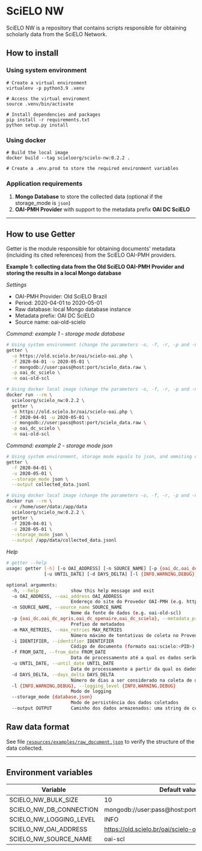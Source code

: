# SciELO NW
SciELO NW is a repository that contains scripts responsible for obtaining scholarly data from the SciELO Network.


## How to install

### Using system environment
```shell
# Create a virtual environment
virtualenv -p python3.9 .venv

# Access the virtual enviroment
source .venv/bin/activate

# Install dependencies and packages
pip install -r requirements.txt
python setup.py install
```

### Using docker
```shell
# Build the local image
docker build --tag scieloorg/scielo-nw:0.2.2 .

# Create a .env.prod to store the required environment variables
```


### Application requirements
1. **Mongo Database** to store the collected data (optional if the storage_mode is `json`)
2. **OAI-PMH Provider** with support to the metadata prefix **OAI DC SciELO**


---
## How to use Getter
Getter is the module responsible for obtaining documents' metadata (incluiding its cited references) from the SciELO OAI-PMH providers.

**Example 1: collecting data from the Old SciELO OAI-PMH Provider and storing the results in a local Mongo database**

_Settings_
- OAI-PMH Provider: Old SciELO Brazil
- Period: 2020-04-01 to 2020-05-01
- Raw database: local Mongo database instance
- Metadata prefix: OAI DC SciELO
- Source name: oai-old-scielo

_Command: example 1 - storage mode database_
```bash
# Using system environment (change the parameters -o, -f, -r, -p and -n as needed)
getter \
  -o https://old.scielo.br/oai/scielo-oai.php \
  -f 2020-04-01 -u 2020-05-01 \
  -r mongodb://user:pass@host:port/scielo_data.raw \
  -p oai_dc_scielo \
  -n oai-old-scl
```

```bash
# Using docker local image (change the parameters -o, -f, -r, -p and -n as needed)
docker run --rm \
  scieloorg/scielo_nw:0.2.2 \
  getter \
  -o https://old.scielo.br/oai/scielo-oai.php \
  -f 2020-04-01 -u 2020-05-01 \
  -r mongodb://user:pass@host:port/scielo_data.raw \
  -p oai_dc_scielo \
  -n oai-old-scl
```

_Command: example 2 - storage mode json_
```bash
# Using system environment, storage mode equals to json, and ommiting default parameters (default protocolo: oai_dc_scielo, default provider: old SciELO Brazil)
getter \
  -f 2020-04-01 \
  -u 2020-05-01 \
  --storage_mode json \
  --output collected_data.jsonl
```

```bash
# Using docker local image (change the parameters -o, -f, -r, -p and -n as needed)
docker run --rm \
  -v /home/user/data:/app/data
  scieloorg/scielo_nw:0.2.2 \
  getter \
  -f 2020-04-01 \
  -u 2020-05-01 \
  --storage_mode json \
  --output /app/data/collected_data.jsonl
```

_Help_
```bash
# getter --help
usage: getter [-h] [-o OAI_ADDRESS] [-n SOURCE_NAME] [-p {oai_dc,oai_dc_agris,oai_dc_openaire,oai_dc_scielo}] [-m MAX_RETRIES] [-i IDENTIFIER] [-f FROM_DATE]
              [-u UNTIL_DATE] [-d DAYS_DELTA] [-l {INFO,WARNING,DEBUG}] [--storage_mode {database,json}] --output OUTPUT

optional arguments:
  -h, --help            show this help message and exit
  -o OAI_ADDRESS, --oai_address OAI_ADDRESS
                        Endereço do site do Provedor OAI-PMH (e.g. https://old.scielo.br/oai/scielo-oai.php)
  -n SOURCE_NAME, --source_name SOURCE_NAME
                        Nome da fonte de dados (e.g. oai-old-scl)
  -p {oai_dc,oai_dc_agris,oai_dc_openaire,oai_dc_scielo}, --metadata_prefix {oai_dc,oai_dc_agris,oai_dc_openaire,oai_dc_scielo}
                        Prefixo de metadados
  -m MAX_RETRIES, --max_retries MAX_RETRIES
                        Número máximo de tentativas de coleta no Provedor OAI-PMH
  -i IDENTIFIER, --identifier IDENTIFIER
                        Código de documento (formato oai:scielo:<PID>)
  -f FROM_DATE, --from_date FROM_DATE
                        Data de processamento até a qual os dados serão considerados para coleta (formato YYYY-MM-DD)
  -u UNTIL_DATE, --until_date UNTIL_DATE
                        Data de processamento a partir da qual os dados serão coletados (formato YYYY-MM-DD)
  -d DAYS_DELTA, --days_delta DAYS_DELTA
                        Número de dias a ser considerado na coleta de dados - é útil quando um dos parâmetros from e until não é informado.
  -l {INFO,WARNING,DEBUG}, --logging_level {INFO,WARNING,DEBUG}
                        Modo de logging
  --storage_mode {database,json}
                        Modo de persistência dos dados coletados
  --output OUTPUT       Caminho dos dados armazenados: uma string de conexão com banco de dados ou um caminho no disco
```

## Raw data format

See file [`resources/examples/raw_document.json`](resources/examples/raw_document.json) to verify the structure of the data collected.

---

## Environment variables
Variable | Default value
---------|--------------
SCIELO_NW_BULK_SIZE|10
SCIELO_NW_DB_CONNECTION|mongodb://user:pass@host:port/database.collection
SCIELO_NW_LOGGING_LEVEL|INFO
SCIELO_NW_OAI_ADDRESS|https://old.scielo.br/oai/scielo-oai.php
SCIELO_NW_SOURCE_NAME|oai-scl
